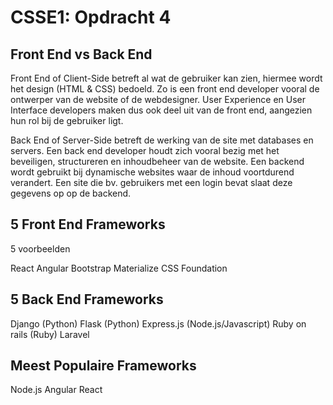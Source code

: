 ﻿# CSSE1: Opdracht 4

##  Front End vs Back End

Front End of Client-Side betreft al wat de gebruiker kan zien, hiermee wordt het design (HTML & CSS) bedoeld. Zo is een front end developer vooral de ontwerper van de website of de webdesigner. User Experience en User Interface developers maken dus ook deel uit van de front end, aangezien hun rol bij de gebruiker ligt.

Back End of Server-Side betreft de werking van de site met databases en servers. Een back end developer houdt zich vooral bezig met het beveiligen, structureren en inhoudbeheer van de website. Een backend wordt gebruikt bij dynamische websites waar de inhoud voortdurend verandert. Een site die bv. gebruikers met een login bevat slaat deze gegevens op op de backend.

##  5 Front End Frameworks
5 voorbeelden

React
Angular
Bootstrap
Materialize CSS
Foundation

##  5 Back End Frameworks

Django (Python)
Flask (Python)
Express.js (Node.js/Javascript)
Ruby on rails (Ruby)
Laravel

##  Meest Populaire Frameworks

Node.js
Angular
React





